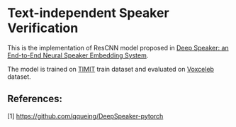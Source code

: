 # Text-independent Speaker Verification
 
This is the implementation of ResCNN model proposed in [Deep Speaker: an End-to-End Neural Speaker Embedding System](https://arxiv.org/pdf/1705.02304.pdf).

The model is trained on [TIMIT](https://github.com/philipperemy/timit) train dataset and evaluated on [Voxceleb](https://www.kaggle.com/datasets/bachng/voxceleb) dataset.

## References:

[1] https://github.com/qqueing/DeepSpeaker-pytorch